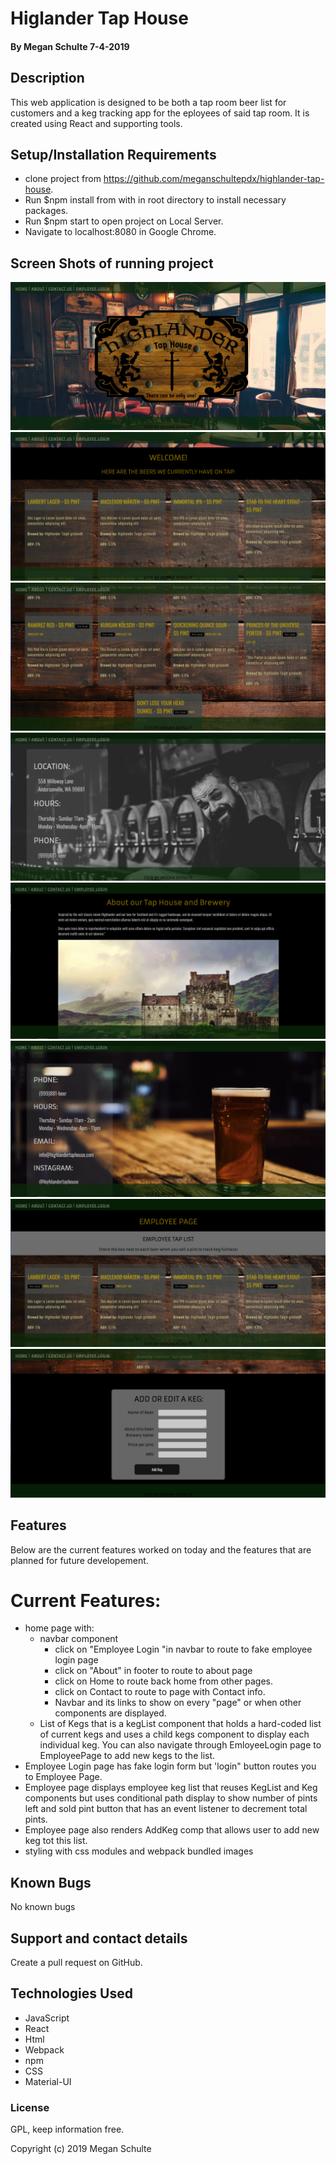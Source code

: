 # Higlander Tap House

#### By Megan Schulte 7-4-2019

## Description

This web application is designed to be both a tap room beer list for customers and a keg tracking app for the eployees of said tap room. It is created using React and supporting tools.

## Setup/Installation Requirements

- clone project from https://github.com/meganschultepdx/highlander-tap-house.
- Run \$npm install from with in root directory to install necessary packages.
- Run \$npm start to open project on Local Server.
- Navigate to localhost:8080 in Google Chrome.

## Screen Shots of running project

![](src/assets/img/web2.png)
![](src/assets/img/web3.png)
![](src/assets/img/web1.png)
![](src/assets/img/web4.png)
![](src/assets/img/web8.png)
![](src/assets/img/web9.png)
![](src/assets/img/web5.png)
![](src/assets/img/web7.png)

## Features

Below are the current features worked on today and the features that are planned for future developement.

# Current Features:

- home page with:
  - navbar component
    - click on "Employee Login "in navbar to route to fake employee login page
    - click on "About" in footer to route to about page
    - click on Home to route back home from other pages.
    - click on Contact to route to page with Contact info.
    - Navbar and its links to show on every "page" or when other components are displayed.
  - List of Kegs that is a kegList component that holds a hard-coded list of current kegs and uses a child kegs component to display each individual keg. You can also navigate through EmloyeeLogin page to EmployeePage to add new kegs to the list.
- Employee Login page has fake login form but 'login" button routes you to Employee Page.
- Employee page displays employee keg list that reuses KegList and Keg components but uses conditional path display to show number of pints left and sold pint button that has an event listener to decrement total pints.
- Employee page also renders AddKeg comp that allows user to add new keg tot this list.
- styling with css modules and webpack bundled images

## Known Bugs

No known bugs

## Support and contact details

Create a pull request on GitHub.

## Technologies Used

- JavaScript
- React
- Html
- Webpack
- npm
- CSS
- Material-UI

### License

GPL, keep information free.

Copyright (c) 2019 Megan Schulte
